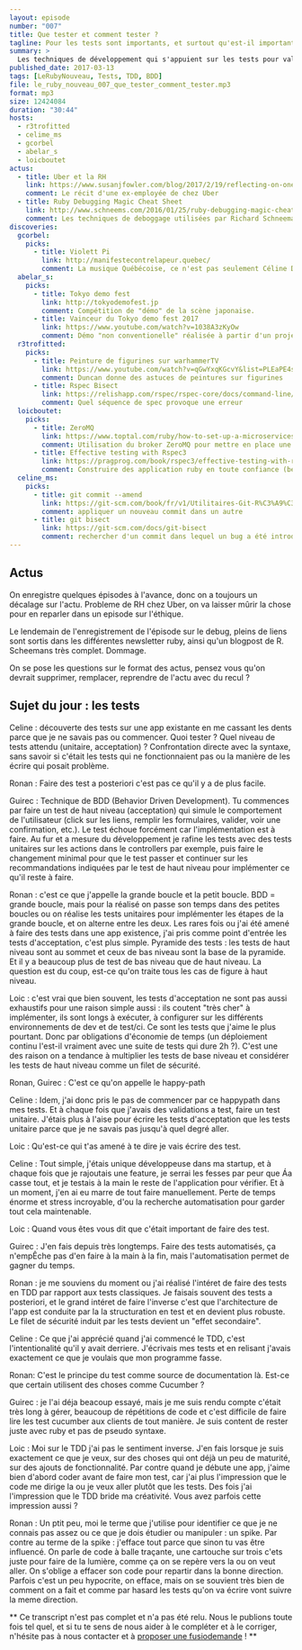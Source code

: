 ```yaml
---
layout: episode
number: "007"
title: Que tester et comment tester ?
tagline: Pour les tests sont importants, et surtout qu'est-il important de tester.
summary: >
  Les techniques de développement qui s'appuient sur les tests pour valider le comportement attendu de l'application, les outils pour y parvenir, et surtout la méthodologie à dérouler pour y parvenir sans douleur.
published_date: 2017-03-13
tags: [LeRubyNouveau, Tests, TDD, BDD]
file: le_ruby_nouveau_007_que_tester_comment_tester.mp3
format: mp3
size: 12424084
duration: "30:44"
hosts:
  - r3trofitted
  - celime_ms
  - gcorbel
  - abelar_s
  - loicboutet
actus:
  - title: Uber et la RH
    link: https://www.susanjfowler.com/blog/2017/2/19/reflecting-on-one-very-strange-year-at-uber
    comment: Le récit d'une ex-employée de chez Uber
  - title: Ruby Debugging Magic Cheat Sheet
    link: http://www.schneems.com/2016/01/25/ruby-debugging-magic-cheat-sheet.html
    comment: Les techniques de deboggage utilisées par Richard Schneeman (@schneems)
discoveries:
  gcorbel:
    picks:
      - title: Violett Pi 
        link: http://manifestecontrelapeur.quebec/
        comment: La musique Québécoise, ce n'est pas seulement Céline Dion !
  abelar_s:
    picks:
      - title: Tokyo demo fest
        link: http://tokyodemofest.jp
        comment: Compétition de "démo" de la scène japonaise.
      - title: Vainceur du Tokyo demo fest 2017
        link: https://www.youtube.com/watch?v=1038A3zKyOw
        comment: Démo "non conventionelle" réalisée à partir d'un projecteur au laser.
  r3trofitted:
    picks:
      - title: Peinture de figurines sur warhammerTV
        link: https://www.youtube.com/watch?v=qGwYxqKGcvY&list=PLEaPE4sLDA7s-26V0v6SepDFiznb3y6hx
        comment: Duncan donne des astuces de peintures sur figurines
      - title: Rspec Bisect
        link: https://relishapp.com/rspec/rspec-core/docs/command-line/bisect
        comment: Quel séquence de spec provoque une erreur
  loicboutet:
    picks:
      - title: ZeroMQ
        link: https://www.toptal.com/ruby/how-to-set-up-a-microservices-architecture
        comment: Utilisation du broker ZeroMQ pour mettre en place une architecture micro service en ruby
      - title: Effective testing with Rspec3
        link: https://pragprog.com/book/rspec3/effective-testing-with-rspec-3
        comment: Construire des application ruby en toute confiance (beta)
  celine_ms:
    picks:
      - title: git commit --amend
        link: https://git-scm.com/book/fr/v1/Utilitaires-Git-R%C3%A9%C3%A9crire-l-historique
        comment: appliquer un nouveau commit dans un autre
      - title: git bisect
        link: https://git-scm.com/docs/git-bisect
        comment: rechercher d'un commit dans lequel un bug a été introduit
---
```


## Actus
On enregistre quelques épisodes à l'avance, donc on a toujours un décalage sur l'actu.
Probleme de RH chez Uber, on va laisser mûrir la chose pour en reparler dans un episode sur l'éthique.

Le lendemain de l'enregistrement de l'épisode sur le debug, pleins de liens sont sortis dans les différentes newsletter ruby, ainsi qu'un blogpost de R. Scheemans très complet.
Dommage.

On se pose les questions sur le format des actus, pensez vous qu'on devrait supprimer, remplacer, reprendre de l'actu avec du recul ?


## Sujet du jour : les tests

Celine : découverte des tests sur une app existante en me cassant les dents parce que je ne savais pas ou commencer. Quoi tester ? Quel niveau de tests attendu (unitaire, acceptation) ?
Confrontation directe avec la syntaxe, sans savoir si c'était les tests qui ne fonctionnaient pas ou la manière de les écrire qui posait problème.

Ronan : Faire des test a posteriori c'est pas ce qu'il y a de plus facile.

Guirec : Technique de BDD (Behavior Driven Development). Tu commences par faire un test de haut niveau (acceptation) qui simule le comportement de l'utilisateur (click sur les liens, remplir les formulaires, valider, voir une confirmation, etc.).
Le test échoue forcément car l'implémentation est à faire. Au fur et a mesure du développement je rafine les tests avec des tests unitaires sur les actions dans le controllers par exemple, puis faire le changement minimal pour que le test passer et continuer sur les recommandations indiquées par le test de haut niveau pour implémenter ce qu'il reste à faire.

Ronan : c'est ce que j'appelle la grande boucle et la petit boucle. BDD = grande boucle, mais pour la réalisé on passe son temps dans des petites boucles ou on réalise les tests unitaires pour implémenter les étapes de la grande boucle, et on alterne entre les deux.
Les rares fois ou j'ai été amené à faire des tests dans une app existence, j'ai pris comme point d'entrée les tests d'acceptation, c'est plus simple.
Pyramide des tests : les tests de haut niveau sont au sommet et ceux de bas niveau sont la base de la pyramide. Et il y a beaucoup plus de test de bas niveau que de haut niveau. La question est du coup, est-ce qu'on traite tous les cas de figure à haut niveau.

Loic : c'est vrai que bien souvent, les tests d'acceptation ne sont pas aussi exhaustifs pour une raison simple aussi : ils coutent "très cher" à implémenter, ils sont longs à exécuter, à configurer sur les différents environnements de dev et de test/ci. Ce sont les tests que j'aime le plus pourtant. Donc par obligations d'économie de temps (un déploiement continu l'est-il vraiment avec une suite de tests qui dure 2h ?). C'est une des raison on a tendance à multiplier les tests de base niveau et considérer les tests de haut niveau comme un filet de sécurité.

Ronan, Guirec : C'est ce qu'on appelle le happy-path

Celine : Idem, j'ai donc pris le pas de commencer par ce happypath dans mes tests. Et à chaque fois que j'avais des validations a test, faire un test unitaire. J'étais plus à l'aise pour écrire les tests d'acceptation que les tests unitaire parce que je ne savais pas jusqu'à quel degré aller.

Loic : Qu'est-ce qui t'as amené à te dire je vais écrire des test.

Celine : Tout simple, j'étais unique développeuse dans ma startup, et à chaque fois que je rajoutais une feature, je serrai les fesses par peur que Áa casse tout, et je testais à la main le reste de l'application pour vérifier. Et à un moment, j'en ai eu marre de tout faire manuellement. Perte de temps énorme et stress incroyable, d'ou la recherche automatisation pour garder tout cela maintenable.

Loic : Quand vous êtes vous dit que c'était important de faire des test.

Guirec : J'en fais depuis très longtemps. Faire des tests automatisés, ça n'empÊche pas d'en faire à la main à la fin, mais l'automatisation permet de gagner du temps.

Ronan : je me souviens du moment ou j'ai réalisé l'intéret de faire des tests en TDD par rapport aux tests classiques. Je faisais souvent des tests a posteriori, et le grand intéret de faire l'inverse c'est que l'architecture de l'app est conduite par la la structuration en test et en devient plus robuste. Le filet de sécurité induit par les tests devient un "effet secondaire".

Celine : Ce que j'ai apprécié quand j'ai commencé le TDD, c'est l'intentionalité qu'il y avait derriere. J'écrivais mes tests et en relisant j'avais exactement ce que je voulais que mon programme fasse.

Ronan: C'est le principe du test comme source de documentation là. Est-ce que certain utilisent des choses comme Cucumber ?

Guirec : je l'ai déja beacoup essayé, mais je me suis rendu compte c'était très long à gérer, beaucoup de répétitions de code et c'est difficile de faire lire les test cucumber aux clients de tout manière. Je suis content de rester juste avec ruby et pas de pseudo syntaxe.

Loic : Moi sur le TDD j'ai pas le sentiment inverse. J'en fais lorsque je suis exactement ce que je veux, sur des choses qui ont déjà un peu de maturité, sur des ajouts de fonctionnalité. Par contre quand je débute une app, j'aime bien d'abord coder avant de faire mon test, car j'ai plus l'impression que le code me dirige la ou je veux aller plutôt que les tests. Des fois j'ai l'impression que le TDD bride ma créativité. Vous avez parfois cette impression aussi ?

Ronan : Un ptit peu, moi le terme que j'utilise pour identifier ce que je ne connais pas assez ou ce que je dois étudier ou manipuler : un spike. Par contre au terme de la spike : j'efface tout parce que sinon tu vas être influencé. On parle de code à balle traçante, une cartouche sur trois c'ets juste pour faire de la lumière, comme ça on se repère vers la ou on veut aller. On s'oblige a effacer son code pour repartir dans la bonne direction. Parfois c'est un peu hypocrite, on efface, mais on se souvient très bien de comment on a fait et comme par hasard les tests qu'on va écrire vont suivre la meme direction.

** Ce transcript n'est pas complet et n'a pas été relu. Nous le publions toute fois tel quel, et si tu te sens de nous aider à le compléter et à le corriger, n'hésite pas à nous contacter et à [proposer une fusiodemande](https://github.com/LeRubyNouveau/lerubynouveau.fr/pulls) ! **
